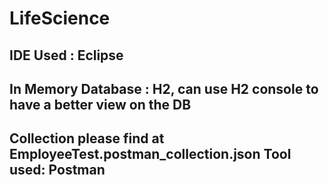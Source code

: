 # LifeScience
IDE Used : Eclipse
-----
In Memory Database : H2, can use H2 console to have a better view on the DB
-----
Collection please find at EmployeeTest.postman_collection.json 
Tool used: Postman
-----
